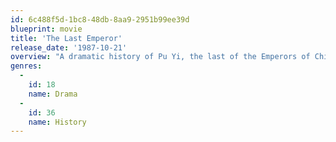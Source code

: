 ```yaml
---
id: 6c488f5d-1bc8-48db-8aa9-2951b99ee39d
blueprint: movie
title: 'The Last Emperor'
release_date: '1987-10-21'
overview: "A dramatic history of Pu Yi, the last of the Emperors of China, from his lofty birth and brief reign in the Forbidden City, the object of worship by half a billion people; through his abdication, his decline and dissolute lifestyle; his exploitation by the invading Japanese, and finally to his obscure existence as just another peasant worker in the People's Republic."
genres:
  -
    id: 18
    name: Drama
  -
    id: 36
    name: History
---
```

